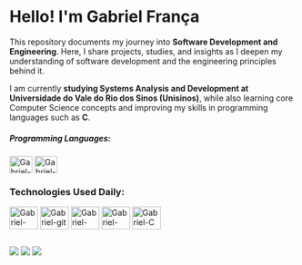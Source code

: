 # Hello! I'm Gabriel França
This repository documents my journey into **Software Development and Engineering**. Here, I share projects, studies, and insights as I deepen my understanding of software development and the engineering principles behind it.

I am currently **studying Systems Analysis and Development at Universidade do Vale do Rio dos Sinos (Unisinos)**, while also learning core Computer Science concepts and improving my skills in programming languages such as **C**.

##### Programming Languages:
<div> 
  <img align="center" alt="Gabriel-C" height="30" width="40" src="https://cdn.jsdelivr.net/gh/devicons/devicon@latest/icons/c/c-original.svg" />
  <img align="center" alt="Gabriel-Python" height="30" width="40" src="https://cdn.jsdelivr.net/gh/devicons/devicon@latest/icons/python/python-original.svg" />
<div> 

### Technologies Used Daily:
<div> 
  <img align="center" alt="Gabriel-Archlinux" height="40" width="50" src="https://cdn.jsdelivr.net/gh/devicons/devicon@latest/icons/archlinux/archlinux-original.svg" />
  <img align="center" alt="Gabriel-git" height="40" width="50" src="https://cdn.jsdelivr.net/gh/devicons/devicon@latest/icons/git/git-original.svg" />
  <img align="center" alt="Gabriel-gitHub" height="40" width="50" src="https://cdn.jsdelivr.net/gh/devicons/devicon@latest/icons/github/github-original.svg" />
  <img align="center" alt="Gabriel-VScode" height="40" width="50" src="https://cdn.jsdelivr.net/gh/devicons/devicon@latest/icons/vscode/vscode-original.svg" />
  <img align="center" alt="Gabriel-C" height="40" width="50" src="https://cdn.jsdelivr.net/gh/devicons/devicon@latest/icons/c/c-original.svg" />
<div> 

##

<div> 
  <a href="mailto:gabrielgfranca7@gmail.com" target="_blank"><img src="https://img.shields.io/badge/Gmail-D14836?style=for-the-badge&logo=gmail&logoColor=white" target="_blank"></a>
  <a href="https://www.linkedin.com/in/gabriel-fran%C3%A7a-b73899216/" target="_blank"><img src="https://img.shields.io/badge/LinkedIn-0077B5?style=for-the-badge&logo=linkedin&logoColor=white" target="_blank"></a>
  <a href="https://leetcode.com/u/GabrielgFranca/" target="_blank"><img src="https://img.shields.io/badge/-LeetCode-FFA116?style=for-the-badge&logo=LeetCode&logoColor=black" target="_blank"></a>
</div>
 
